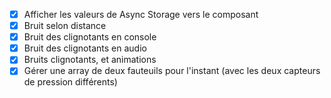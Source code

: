 - [x] Afficher les valeurs de Async Storage vers le composant
- [x] Bruit selon distance
- [x] Bruit des clignotants en console
- [x] Bruit des clignotants en audio
- [x] Bruits clignotants, et animations
- [x] Gérer une array de deux fauteuils pour l'instant (avec les deux capteurs de pression différents)
<!-- - [ ] Gérer les undefined -->